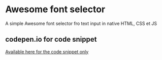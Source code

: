 # Awesome font selector

A simple Awesome font selector fro text input in native HTML, CSS et JS



## codepen.io for code snippet

[Available here for the code snippet only](https://codepen.io/CamoLover/pen/ZENWdVQ)

